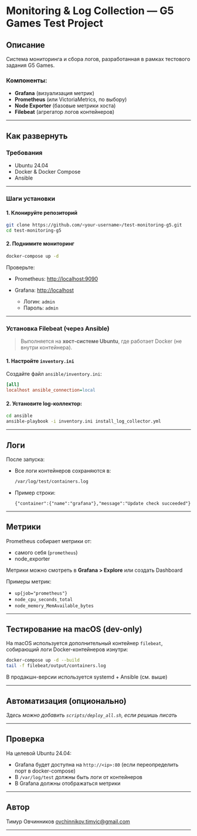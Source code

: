 

#  Monitoring & Log Collection — G5 Games Test Project

##  Описание

Система мониторинга и сбора логов, разработанная в рамках тестового задания G5 Games.

### Компоненты:
- **Grafana** (визуализация метрик)
- **Prometheus** (или VictoriaMetrics, по выбору)
- **Node Exporter** (базовые метрики хоста)
- **Filebeat** (агрегатор логов контейнеров)

---

## Как развернуть

###  Требования

- Ubuntu 24.04
- Docker & Docker Compose
- Ansible

---

### Шаги установки

#### 1. Клонируйте репозиторий

```bash
git clone https://github.com/<your-username>/test-monitoring-g5.git
cd test-monitoring-g5
````

#### 2. Поднимите мониторинг

```bash
docker-compose up -d
```

Проверьте:

* Prometheus: [http://localhost:9090](http://localhost:9090)
* Grafana: [http://localhost](http://localhost)

  * Логин: `admin`
  * Пароль: `admin`

---

### Установка Filebeat (через Ansible)

>  Выполняется на **хост-системе Ubuntu**, где работает Docker (не внутри контейнера).

#### 1. Настройте `inventory.ini`

Создайте файл `ansible/inventory.ini`:

```ini
[all]
localhost ansible_connection=local
```

#### 2. Установите log-коллектор:

```bash
cd ansible
ansible-playbook -i inventory.ini install_log_collector.yml
```

---

##  Логи

После запуска:

* Все логи контейнеров сохраняются в:

  ```bash
  /var/log/test/containers.log
  ```
* Пример строки:

  ```
  {"container":{"name":"grafana"},"message":"Update check succeeded"}
  ```

---

##  Метрики

Prometheus собирает метрики от:

* самого себя (`prometheus`)
* node\_exporter

 Метрики можно смотреть в **Grafana > Explore** или создать Dashboard

Примеры метрик:

* `up{job="prometheus"}`
* `node_cpu_seconds_total`
* `node_memory_MemAvailable_bytes`

---

##  Тестирование на macOS (dev-only)

На macOS используется дополнительный контейнер `filebeat`, собирающий логи Docker-контейнеров изнутри:

```bash
docker-compose up -d --build
tail -f filebeat/output/containers.log
```

 В продакшн-версии используется systemd + Ansible (см. выше)

---

##  Автоматизация (опционально)

*Здесь можно добавить `scripts/deploy_all.sh`, если решишь писать*

---

##  Проверка

На целевой Ubuntu 24.04:

* Grafana будет доступна на `http://<ip>:80` (если переопределить порт в docker-compose)
* В `/var/log/test` должны быть логи от контейнеров
* В Grafana должны отображаться метрики

---

## Автор

Тимур Овчинников
[ovchinnikov.timvic@gmail.com](mailto:ovchinnikov.timvic@gmail.com)

---


